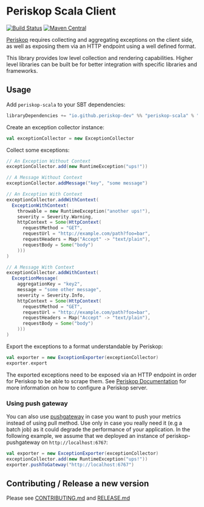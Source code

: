 # Periskop Scala Client

[![Build Status](https://api.cirrus-ci.com/github/periskop-dev/periskop-scala.svg)](https://cirrus-ci.com/github/periskop-dev/periskop-scala)
[![Maven Central](https://maven-badges.herokuapp.com/maven-central/com.periskopdev/periskop-scala_2.12/badge.svg)](https://maven-badges.herokuapp.com/maven-central/com.periskopdev/periskop-scala_2.12)

[Periskop](https://github.com/periskop-dev/periskop) requires collecting and aggregating exceptions on the client side,
as well as exposing them via an HTTP endpoint using a well defined format.

This library provides low level collection and rendering capabilities. Higher level libraries can be built be
for better integration with specific libraries and frameworks.

## Usage

Add `periskop-scala` to your SBT dependencies:

```scala
libraryDependencies += "io.github.periskop-dev" %% "periskop-scala" % "<version>"
````

Create an exception collector instance:

```scala
val exceptionCollector = new ExceptionCollector
```

Collect some exceptions:

```scala
// An Exception Without Context
exceptionCollector.add(new RuntimeException("ups!"))

// A Message Without Context
exceptionCollector.addMessage("key", "some message")

// An Exception With Context
exceptionCollector.addWithContext(
  ExceptionWithContext(
    throwable = new RuntimeException("another ups!"),
    severity = Severity.Warning,
    httpContext = Some(HttpContext(
      requestMethod = "GET",
      requestUrl = "http://example.com/path?foo=bar",
      requestHeaders = Map("Accept" -> "text/plain"),
      requestBody = Some("body")
    )))
)

// A Message With Context
exceptionCollector.addWithContext(
  ExceptionMessage(
    aggregationKey = "key2",
    message = "some other message",
    severity = Severity.Info,
    httpContext = Some(HttpContext(
      requestMethod = "GET",
      requestUrl = "http://example.com/path?foo=bar",
      requestHeaders = Map("Accept" -> "text/plain"),
      requestBody = Some("body")
    )))
)
```

Export the exceptions to a format understandable by Periskop:

```scala
val exporter = new ExceptionExporter(exceptionCollector)
exporter.export
```

The exported exceptions need to be exposed via an HTTP endpoint in order for Periskop to be able to scrape them.
See [Periskop Documentation](https://github.com/periskop-dev/periskop) for more information on how to configure a
Periskop server.

### Using push gateway

You can also use [pushgateway](https://github.com/periskop-dev/periskop-pushgateway) in case you want to push your metrics 
instead of using pull method. Use only in case you really need it (e.g a batch job) as it could degrade the performance
of your application. In the following example, we assume that we deployed an instance of periskop-pushgateway 
on `http://localhost:6767`:

```scala
val exporter = new ExceptionExporter(exceptionCollector)
exceptionCollector.add(new RuntimeException("ups!"))
exporter.pushToGateway("http://localhost:6767")
```


## Contributing / Release a new version

Please see [CONTRIBUTING.md](CONTRIBUTING.md) and [RELEASE.md](RELEASE.md)
